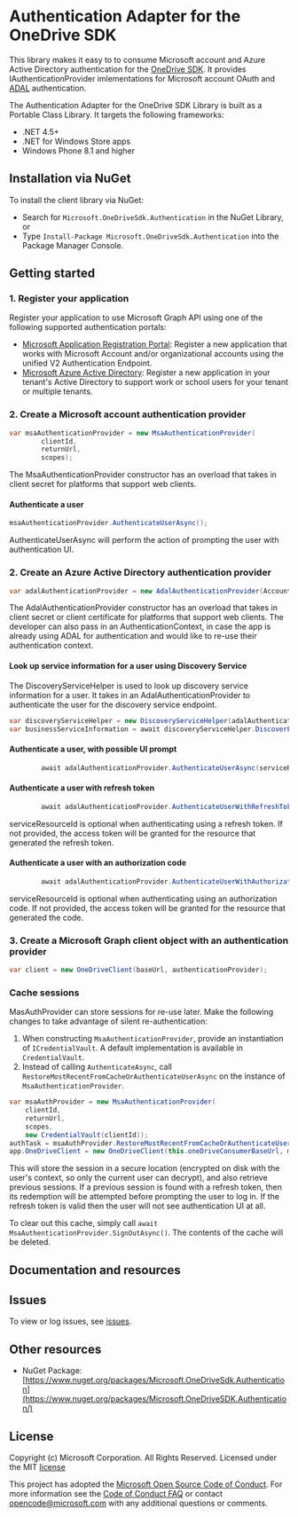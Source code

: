 # Authentication Adapter for the OneDrive SDK

This library makes it easy to to consume Microsoft account and Azure Active Directory authentication for the [OneDrive SDK](https://github.com/OneDrive/onedrive-sdk-csharp). It provides IAuthenticationProvider imlementations for Microsoft account OAuth and [ADAL](https://github.com/AzureAD/azure-activedirectory-library-for-dotnet) authentication.

The Authentication Adapter for the OneDrive SDK Library is built as a Portable Class Library. It targets the following frameworks:

* .NET 4.5+
* .NET for Windows Store apps
* Windows Phone 8.1 and higher

## Installation via NuGet

To install the client library via NuGet:

* Search for `Microsoft.OneDriveSdk.Authentication` in the NuGet Library, or
* Type `Install-Package Microsoft.OneDriveSdk.Authentication` into the Package Manager Console.

## Getting started

### 1. Register your application

Register your application to use Microsoft Graph API using one of the following
supported authentication portals:

* [Microsoft Application Registration Portal](https://apps.dev.microsoft.com):
  Register a new application that works with Microsoft Account and/or
  organizational accounts using the unified V2 Authentication Endpoint.
* [Microsoft Azure Active Directory](https://manage.windowsazure.com): Register
  a new application in your tenant's Active Directory to support work or school
  users for your tenant or multiple tenants.
  
### 2. Create a Microsoft account authentication provider

```csharp
var msaAuthenticationProvider = new MsaAuthenticationProvider(
        clientId,
        returnUrl,
        scopes);
```

The MsaAuthenticationProvider constructor has an overload that takes in client secret for platforms that support web clients.

#### Authenticate a user

```csharp
msaAuthenticationProvider.AuthenticateUserAsync();
```

AuthenticateUserAsync will perform the action of prompting the user with authentication UI.

### 2. Create an Azure Active Directory authentication provider

```csharp
var adalAuthenticationProvider = new AdalAuthenticationProvider(AccountSelection.AadClientId, AccountSelection.AadReturnUrl);
```

The AdalAuthenticationProvider constructor has an overload that takes in client secret or client certificate for platforms that support web clients.
The developer can also pass in an AuthenticationContext, in case the app is already using ADAL for authentication and would like to re-use their authentication context.

#### Look up service information for a user using Discovery Service

The DiscoveryServiceHelper is used to look up discovery service information for a user. It takes in an AdalAuthenticationProvider to authenticate the user for the discovery service endpoint.

```csharp
var discoveryServiceHelper = new DiscoveryServiceHelper(adalAuthenticationProvider);
var businessServiceInformation = await discoveryServiceHelper.DiscoverFilesEndpointInformationForUserAsync();
```

#### Authenticate a user, with possible UI prompt

```csharp
        await adalAuthenticationProvider.AuthenticateUserAsync(serviceResourceId);
```

#### Authenticate a user with refresh token

```csharp
        await adalAuthenticationProvider.AuthenticateUserWithRefreshTokenAsync(refreshToken, serviceResourceId);
```

serviceResourceId is optional when authenticating using a refresh token. If not provided, the access token will be granted for the resource that generated the refresh token.

#### Authenticate a user with an authorization code

```csharp
        await adalAuthenticationProvider.AuthenticateUserWithAuthorizationCodeAsync(authorizationCode, serviceResourceId);
```

serviceResourceId is optional when authenticating using an authorization code. If not provided, the access token will be granted for the resource that generated the code.

### 3. Create a Microsoft Graph client object with an authentication provider

```csharp
var client = new OneDriveClient(baseUrl, authenticationProvider);
```

### Cache sessions

MasAuthProvider can store sessions for re-use later. Make the following changes to take advantage of silent re-authentication:
1. When constructing `MsaAuthenticationProvider`, provide an instantiation of `ICredentialVault`. A default implementation is available in `CredentialVault`.
2. Instead of calling `AuthenticateAsync`, call `RestoreMostRecentFromCacheOrAuthenticateUserAsync` on the instance of `MsaAuthenticationProvider`.

```csharp
var msaAuthProvider = new MsaAuthenticationProvider(
    clientId,
    returnUrl,
    scopes,
    new CredentialVault(clientId));
authTask = msaAuthProvider.RestoreMostRecentFromCacheOrAuthenticateUserAsync();
app.OneDriveClient = new OneDriveClient(this.oneDriveConsumerBaseUrl, msaAuthProvider);
```

This will store the session in a secure location (encrypted on disk with the user's context, so only the current user can decrypt), and also retrieve previous sessions.
If a previous session is found with a refresh token, then its redemption will be attempted before prompting the user to log in. If the refresh token is valid then the user
will not see authentication UI at all.

To clear out this cache, simply call `await MsaAuthenticationProvider.SignOutAsync()`. The contents of the cache will be deleted.

## Documentation and resources


## Issues

To view or log issues, see [issues](https://github.com/OneDrive/onedrive-sdk-dotnet-msa-auth-adapter/issues).

## Other resources

* NuGet Package: [https://www.nuget.org/packages/Microsoft.OneDriveSdk.Authentication](https://www.nuget.org/packages/Microsoft.OneDriveSDK.Authentication/)


## License

Copyright (c) Microsoft Corporation. All Rights Reserved. Licensed under the MIT [license](LICENSE.txt)

This project has adopted the [Microsoft Open Source Code of Conduct](https://opensource.microsoft.com/codeofconduct/). For more information see the [Code of Conduct FAQ](https://opensource.microsoft.com/codeofconduct/faq/) or contact [opencode@microsoft.com](mailto:opencode@microsoft.com) with any additional questions or comments.
